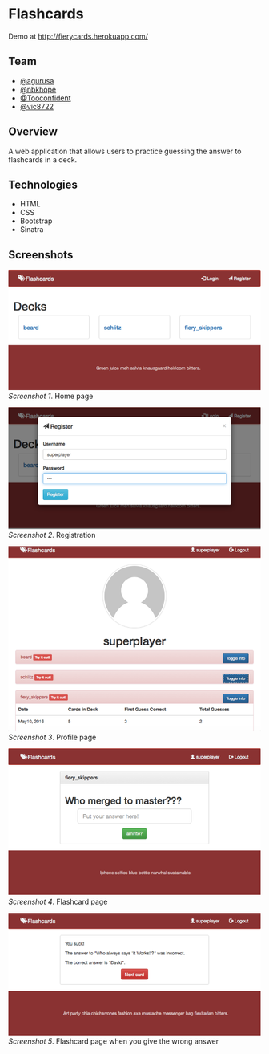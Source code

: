 # Flashcards

Demo at http://fierycards.herokuapp.com/

## Team

* [@agurusa](https://github.com/agurusa)
* [@nbkhope](https://github.com/nbkhope)
* [@Tooconfident](https://github.com/Tooconfident)
* [@vic8722](https://github.com/vic8722)

## Overview

A web application that allows users to practice guessing the answer to 
flashcards in a deck.

## Technologies

* HTML
* CSS
* Bootstrap
* Sinatra

## Screenshots

![Screenshot 01](public/images/fierycards_01.png)
*Screenshot 1*.  Home page

![Screenshot 02](public/images/fierycards_02.png)
*Screenshot 2*.  Registration

![Screenshot 03](public/images/fierycards_03.png)
*Screenshot 3*.  Profile page

![Screenshot 04](public/images/fierycards_04.png)
*Screenshot 4*.  Flashcard page

![Screenshot 05](public/images/fierycards_05.png)
*Screenshot 5*.  Flashcard page when you give the wrong answer
